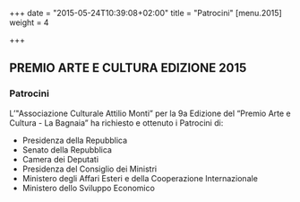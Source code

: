 +++
date = "2015-05-24T10:39:08+02:00"
title = "Patrocini"
[menu.2015]
weight = 4

+++
## PREMIO ARTE E CULTURA EDIZIONE 2015

### Patrocini

L’"Associazione Culturale Attilio Monti” per la 9a Edizione del “Premio Arte e Cultura - La Bagnaia”
ha richiesto e ottenuto i Patrocini di:

* Presidenza della Repubblica
* Senato della Repubblica
* Camera dei Deputati
* Presidenza del Consiglio dei Ministri
* Ministero degli Affari Esteri  e della Cooperazione Internazionale
* Ministero dello Sviluppo Economico